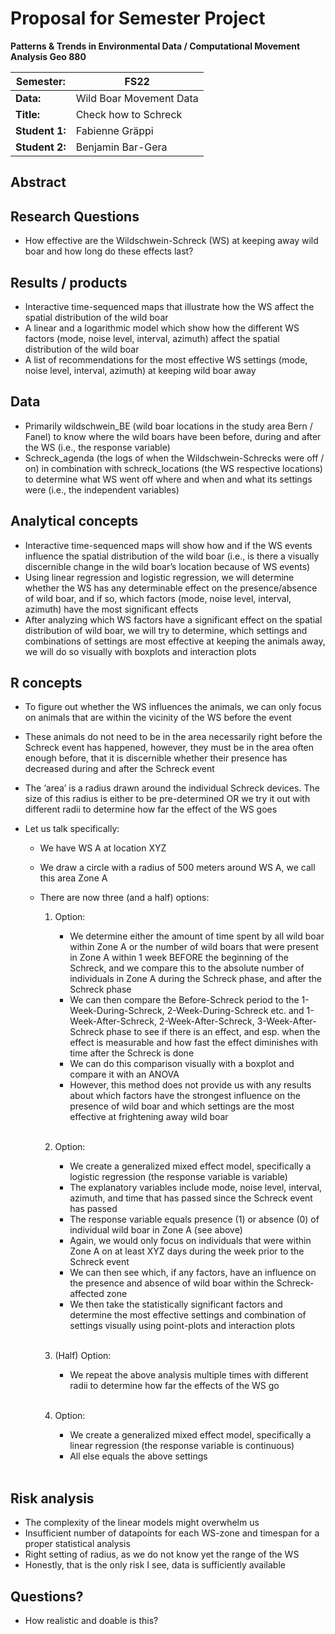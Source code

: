 # Proposal for Semester Project

**Patterns & Trends in Environmental Data / Computational Movement
Analysis Geo 880**

| Semester:      | FS22                              |
|----------------|---------------------------------- |
| **Data:**      | Wild Boar Movement Data           |
| **Title:**     | Check how to Schreck              |
| **Student 1:** | Fabienne Gräppi                   |
| **Student 2:** | Benjamin Bar-Gera                 |

## Abstract 
<!-- (50-60 words) -->

## Research Questions
<!-- (50-60 words) -->
- How effective are the Wildschwein-Schreck (WS) at keeping away wild boar and how long do these effects last?

## Results / products
<!-- What do you expect, anticipate? -->
- Interactive time-sequenced maps that illustrate how the WS affect the spatial distribution of the wild boar 
- A linear and a logarithmic model which show how the different WS factors (mode, noise level, interval, azimuth) affect the spatial distribution of the wild boar
- A list of recommendations for the most effective WS settings (mode, noise level, interval, azimuth) at keeping wild boar away

## Data
<!-- What data will you use? Will you require additional context data? Where do you get this data from? Do you already have all the data? -->
- Primarily wildschwein_BE (wild boar locations in the study area Bern / Fanel) to know where the wild boars have been before, during and after the WS (i.e., the response variable) 
- Schreck_agenda (the logs of when the Wildschwein-Schrecks were off / on) in combination with schreck_locations (the WS respective locations) to determine what WS went off where and when and what its settings were (i.e., the independent variables)

## Analytical concepts
<!-- Which analytical concepts will you use? What conceptual movement spaces and respective modelling approaches of trajectories will you be using? What additional spatial analysis methods will you be using? -->
- Interactive time-sequenced maps will show how and if the WS events influence the spatial distribution of the wild boar (i.e., is there a visually discernible change in the wild boar’s location because of WS events)
- Using linear regression and logistic regression, we will determine whether the WS has any determinable effect on the presence/absence of wild boar, and if so, which factors (mode, noise level, interval, azimuth) have the most significant effects
- After analyzing which WS factors have a significant effect on the spatial distribution of wild boar, we will try to determine, which settings and combinations of settings are most effective at keeping the animals away, we will do so visually with boxplots and interaction plots 

## R concepts
<!-- Which R concepts, functions, packages will you mainly use. What additional spatial analysis methods will you be using? -->
- To figure out whether the WS influences the animals, we can only focus on animals that are within the vicinity of the WS before the event 
- These animals do not need to be in the area necessarily right before the Schreck event has happened, however, they must be in the area often enough before, that it is discernible whether their presence has decreased during and after the Schreck event 
- The ‘area’ is a radius drawn around the individual Schreck devices. The size of this radius is either to be pre-determined OR we try it out with different radii to determine how far the effect of the WS goes

- Let us talk specifically: 
    - We have WS A at location XYZ 
    - We draw a circle with a radius of 500 meters around WS A, we call this area Zone A 
    - There are now three (and a half) options:

        1. Option:
            - We determine either the amount of time spent by all wild boar within Zone A or the number of wild boars that were present in Zone A within 1 week BEFORE the beginning of the Schreck, and we compare this to the absolute number of individuals in Zone A during the Schreck phase, and after the Schreck phase 
            - We can then compare the Before-Schreck period to the 1-Week-During-Schreck, 2-Week-During-Schreck etc. and 1-Week-After-Schreck, 2-Week-After-Schreck, 3-Week-After-Schreck phase to see if there is an effect, and esp. when the effect is measurable and how fast the effect diminishes with time after the Schreck is done 
            - We can do this comparison visually with a boxplot and compare it with an ANOVA 
            - However, this method does not provide us with any results about which factors have the strongest influence on the presence of wild boar and which settings are the most effective at frightening away wild boar<br/><br/>

        2. Option:
            - We create a generalized mixed effect model, specifically a logistic regression (the response variable is variable)  
            - The explanatory variables include mode, noise level, interval, azimuth, and time that has passed since the Schreck event has passed 
            - The response variable equals presence (1) or absence (0) of individual wild boar in Zone A (see above)  
            - Again, we would only focus on individuals that were within Zone A on at least XYZ days during the week prior to the Schreck event 
            - We can then see which, if any factors, have an influence on the presence and absence of wild boar within the Schreck-affected zone 
            - We then take the statistically significant factors and determine the most effective settings and combination of settings visually using point-plots and interaction plots<br/><br/>

        3. (Half) Option:
            - We repeat the above analysis multiple times with different radii to determine how far the effects of the WS go<br/><br/>

        4. Option: 
            - We create a generalized mixed effect model, specifically a linear regression (the response variable is continuous) 
            - All else equals the above settings<br/><br/>

## Risk analysis
<!-- What could be the biggest challenges/problems you might face? What is your plan B? -->
- The complexity of the linear models might overwhelm us 
- Insufficient number of datapoints for each WS-zone and timespan for a proper statistical analysis 
- Right setting of radius, as we do not know yet the range of the WS 
- Honestly, that is the only risk I see, data is sufficiently available  

## Questions? 
<!-- Which questions would you like to discuss at the coaching session? -->
- How realistic and doable is this?
